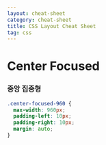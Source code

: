 ```yaml
---
layout: cheat-sheet
category: cheat-sheet
title: CSS Layout Cheat Sheet
tag: css
---
```


# Center Focused

### 중앙 집중형

```css
.center-focused-960 {
  max-width: 960px;
  padding-left: 10px;
  padding-right: 10px;
  margin: auto;
}
```
